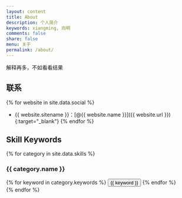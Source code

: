 ```yaml
---
layout: content
title: About
description: 个人简介
keywords: xiangming, 向明
comments: false
share: false
menu: 关于
permalink: /about/
---
```


解释再多，不如看看结果

## 联系

{% for website in site.data.social %}
* {{ website.sitename }}：[@{{ website.name }}]({{ website.url }}){:target="_blank"}
{% endfor %}

## Skill Keywords

{% for category in site.data.skills %}
### {{ category.name }}
<div class="btn-inline">
{% for keyword in category.keywords %}
<button class="btn btn-outline" type="button">{{ keyword }}</button>
{% endfor %}
</div>
{% endfor %}
